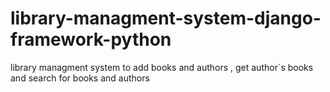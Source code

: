 # library-managment-system-django-framework-python
library managment system to add books and authors , get author`s books and search for books and authors
